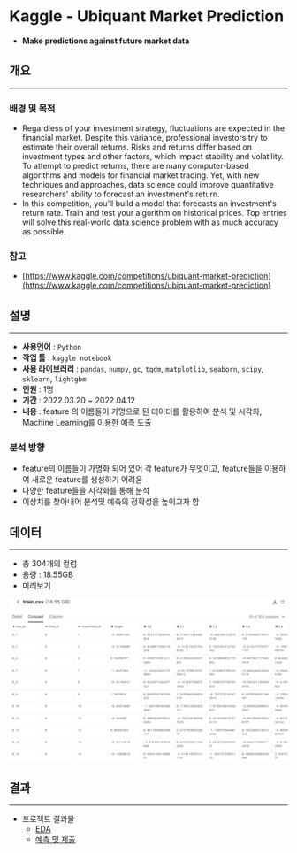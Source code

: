 # Kaggle - Ubiquant Market Prediction

- ****Make predictions against future market data****

## 개요

---

### 배경 및 목적

- Regardless of your investment strategy, fluctuations are expected in the financial market. Despite this variance, professional investors try to estimate their overall returns. Risks and returns differ based on investment types and other factors, which impact stability and volatility. To attempt to predict returns, there are many computer-based algorithms and models for financial market trading. Yet, with new techniques and approaches, data science could improve quantitative researchers' ability to forecast an investment's return.
- In this competition, you’ll build a model that forecasts an investment's return rate. Train and test your algorithm on historical prices. Top entries will solve this real-world data science problem with as much accuracy as possible.

### 참고

- [https://www.kaggle.com/competitions/ubiquant-market-prediction](https://www.kaggle.com/competitions/ubiquant-market-prediction)

## 설명

---

- **사용언어** : `Python`
- **작업 툴** : `kaggle notebook`
- **사용 라이브러리** : `pandas`, `numpy`, `gc`, `tqdm`, `matplotlib`, `seaborn`, `scipy`, `sklearn`,    `lightgbm`
- **인원** : 1명
- **기간** : 2022.03.20 ~ 2022.04.12
- **내용** : feature 의 이름들이 가명으로 된 데이터를 활용하여 분석 및 시각화, Machine Learning를 이용한 예측 도출

### 분석 방향

- feature의 이름들이 가명화 되어 있어 각 feature가 무엇이고, feature들을 이용하여 새로운 feature를 생성하기 어려움
- 다양한 feature들을 시각화를 통해 분석
- 이상치를 찾아내어 분석및 예측의 정확성을 높이고자 함

## 데이터

---

- 총 304개의 컬럼
- 용량 : 18.55GB
- 미리보기

![Untitled](img/Untitled.png)

## 결과

---

- 프로젝트 결과물
    - [EDA](https://github.com/blackJJW/Kaggle/blob/main/ubiquant_prediction/ubiquant_1.ipynb)
    - [예측 및 제출](https://github.com/blackJJW/Kaggle/blob/main/ubiquant_prediction/ubiquant_2.ipynb)